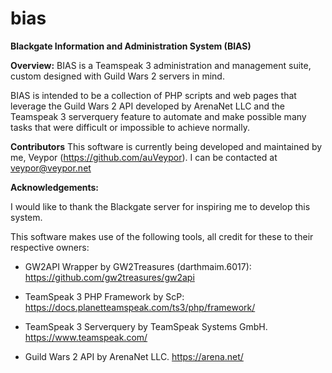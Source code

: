 # bias
**Blackgate Information and Administration System (BIAS)**



**Overview:**
BIAS is a Teamspeak 3 administration and management suite, custom designed with Guild Wars 2 servers in mind.

BIAS is intended to be a collection of PHP scripts and web pages that leverage the Guild Wars 2 API developed by ArenaNet LLC and the Teamspeak 3 serverquery feature to automate and make possible many tasks that were difficult or impossible to achieve normally.



**Contributors**
This software is currently being developed and maintained by me, Veypor (https://github.com/auVeypor). I can be contacted at veypor@veypor.net



**Acknowledgements:**

I would like to thank the Blackgate server for inspiring me to develop this system.

This software makes use of the following tools, all credit for these to their respective owners:

- GW2API Wrapper by GW2Treasures (darthmaim.6017): https://github.com/gw2treasures/gw2api

- TeamSpeak 3 PHP Framework by ScP: https://docs.planetteamspeak.com/ts3/php/framework/

- TeamSpeak 3 Serverquery by TeamSpeak Systems GmbH. https://www.teamspeak.com/

- Guild Wars 2 API by ArenaNet LLC. https://arena.net/

